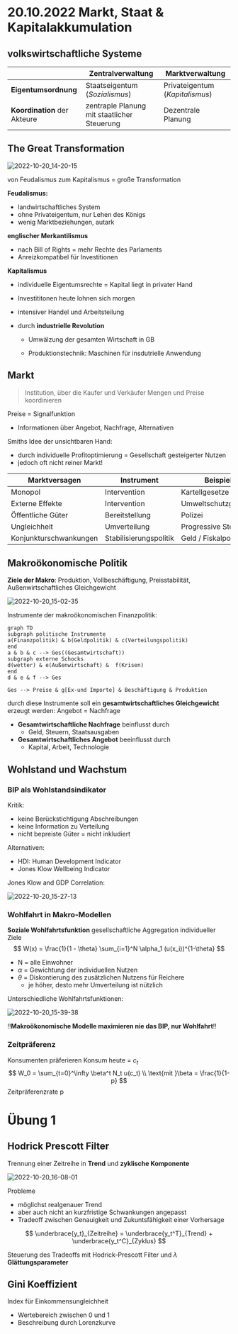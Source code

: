 # 20.10.2022 Markt, Staat & Kapitalakkumulation



## volkswirtschaftliche Systeme

|                              | Zentralverwaltung                           | Marktverwaltung                 |
| ---------------------------- | ------------------------------------------- | ------------------------------- |
| **Eigentumsordnung**         | Staatseigentum (*Sozialismus*)              | Privateigentum (*Kapitalismus*) |
| **Koordination** der Akteure | zentraple Planung mit staatlicher Steuerung | Dezentrale Planung              |

## The Great Transformation

![2022-10-20_14-20-15](../images/2022-10-20_14-20-15.jpg)

von Feudalismus zum Kapitalismus = große Transformation

**Feudalismus:** 

- landwirtschaftliches System 
- ohne Privateigentum, nur Lehen des Königs
- wenig Marktbeziehungen, autark

**englischer Merkantilismus**

- nach Bill of Rights = mehr Rechte des Parlaments
- Anreizkompatibel für Investitionen

**Kapitalismus**

- individuelle Eigentumsrechte = Kapital liegt in privater Hand

- Investititonen heute lohnen sich morgen

- intensiver Handel und Arbeitsteilung

- durch **industrielle Revolution**

    - Umwälzung der gesamten Wirtschaft in GB

    - Produktionstechnik: Maschinen für insdutrielle Anwendung

## Markt

> Institution, über die Kaufer und Verkäufer Mengen und Preise koordinieren

Preise = Signalfunktion

- Informationen über Angebot, Nachfrage, Alternativen

Smiths Idee der unsichtbaren Hand:

- durch individuelle Profitoptimierung = Gesellschaft gesteigerter Nutzen
- jedoch oft nicht reiner Markt!

| Marktversagen          | Instrument             | Beispiel             |
| ---------------------- | ---------------------- | -------------------- |
| Monopol                | Intervention           | Kartellgesetze       |
| Externe Effekte        | Intervention           | Umweltschutzgesetze  |
| Öffentliche Güter      | Bereitstellung         | Polizei              |
| Ungleichheit           | Umverteilung           | Progressive Steuer   |
| Konjunkturschwankungen | Stabilisierungspolitik | Geld / Fiskalpolitik |

 

## Makroökonomische Politik

**Ziele der Makro**: Produktion, Vollbeschäftigung, Preisstabilität, Außenwirtschaftliches Gleichgewicht

![2022-10-20_15-02-35](../images/2022-10-20_15-02-35.jpg)

Instrumente der makroökonomischen Finanzpolitik:

```mermaid
graph TD
subgraph politische Instrumente
a(Finanzpolitik) & b(Geldpolitik) & c(Verteilungspolitik) 
end
a & b & c --> Ges((Gesamtwirtschaft))
subgraph externe Schocks
d(wetter) & e(Außenwirtschaft) &  f(Krisen)
end
d & e & f --> Ges

Ges --> Preise & g[Ex-und Importe] & Beschäftigung & Produktion
```

durch diese Instrumente soll ein **gesamtwirtschaftliches Gleichgewicht** erzeugt werden: Angebot = Nachfrage

- **Gesamtwirtschaftliche Nachfrage** beinflusst durch
    - Geld, Steuern, Staatsausgaben
- **Gesamtwirtschaftliches Angebot** beeinflusst durch
    - Kapital, Arbeit, Technologie

## Wohlstand und Wachstum

### BIP als Wohlstandsindikator

Kritik:

- keine Berückstichtigung Abschreibungen
- keine Information zu Verteilung
- nicht bepreiste Güter = nicht inkludiert

Alternativen:

- HDI: Human Development Indicator
- Jones Klow Wellbeing Indicator



Jones Klow and GDP Correlation:

![2022-10-20_15-27-13](../images/2022-10-20_15-27-13.jpg)

### Wohlfahrt in Makro-Modellen

**Soziale Wohlfahrtsfunktion** gesellschaftliche Aggregation individueller Ziele
$$
W(x) = \frac{1}{1 - \theta} \sum_{i=1}^N \alpha_1 (u(x_i))^{1-\theta}
$$

- N = alle Einwohner
- $\alpha$ = Gewichtung der individuellen Nutzen
- $\theta$ = Diskontierung des zusätzlichen Nutzens für Reichere
    - je höher, desto mehr Umverteilung ist nützlich

Unterschiedliche Wohlfahrtsfunktionen:

![2022-10-20_15-39-38](../images/2022-10-20_15-39-38.jpg)

!!**Makroökonomische Modelle maximieren nie das BIP, nur Wohlfahrt**!!

### Zeitpräferenz

Konsumenten präferieren Konsum heute = $c_t$
$$
W_0 = \sum_{t=0}^\infty \beta^t N_t u(c_t) \\
\text{mit }\beta = \frac{1}{1-p}
$$
Zeitpräferenzrate p

# Übung 1

## Hodrick Prescott Filter

Trennung einer Zeitreihe in **Trend** und **zyklische Komponente**

![2022-10-20_16-08-01](../images/2022-10-20_16-08-01.jpg)

Probleme

- möglichst realgenauer Trend
- aber auch nicht an kurzfristige Schwankungen angepasst
- Tradeoff zwischen Genauigkeit und Zukuntsfähigkeit einer Vorhersage

$$
\underbrace{y_t}_{Zeitreihe} =  \underbrace{y_t^T}_{Trend} + \underbrace{y_t^C}_{Zyklus}
$$

Steuerung des Tradeoffs mit Hodrick-Prescott Filter und $\lambda$ **Glättungsparameter**

## Gini Koeffizient

Index für Einkommensungleichheit

- Wertebereich zwischen 0 und 1
- Beschreibung durch Lorenzkurve


